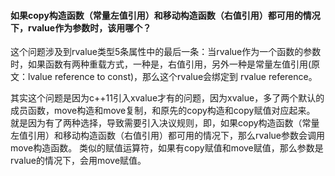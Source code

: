 #### 如果copy构造函数（常量左值引用）和移动构造函数（右值引用）都可用的情况下，rvalue作为参数时，该用哪个？

这个问题涉及到rvalue类型5条属性中的最后一条：当rvalue作为一个函数的参数时，如果函数有两种重载方式，一种是，右值引用，另外一种是常量左值引用(原文：lvalue reference to const)，那么这个rvalue会绑定到 rvalue reference。

其实这个问题是因为c++11引入xvalue才有的问题，因为xvalue，多了两个默认的成员函数，move构造和move复制，和原先的copy构造和copy赋值对应起来。
就是因为有了两种选择，导致需要引入决议规则，即，如果copy构造函数（常量左值引用）和移动构造函数（右值引用）都可用的情况下，那么rvalue参数会调用move构造函数。
类似的赋值运算符，如果有copy赋值和move赋值，那么参数是rvalue的情况下，会用move赋值。
